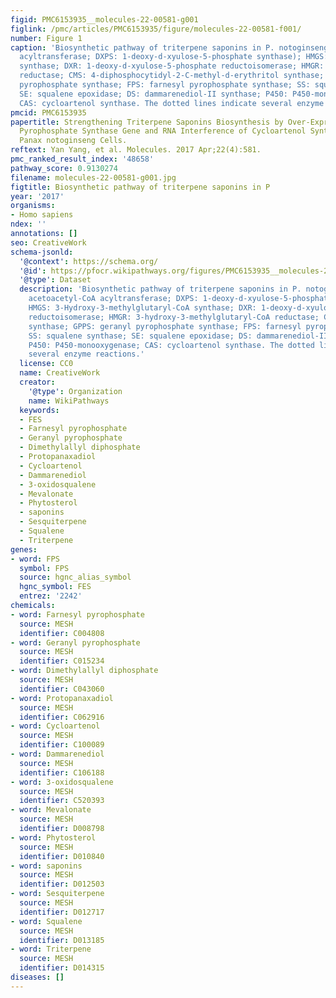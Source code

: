 ```yaml
---
figid: PMC6153935__molecules-22-00581-g001
figlink: /pmc/articles/PMC6153935/figure/molecules-22-00581-f001/
number: Figure 1
caption: 'Biosynthetic pathway of triterpene saponins in P. notoginseng. AATC: acetoacetyl-CoA
  acyltransferase; DXPS: 1-deoxy-d-xyulose-5-phosphate synthase); HMGS: 3-Hydroxy-3-methylglutaryl-CoA
  synthase; DXR: 1-deoxy-d-xyulose-5-phosphate reductoisomerase; HMGR: 3-hydroxy-3-methylglutaryl-CoA
  reductase; CMS: 4-diphosphocytidyl-2-C-methyl-d-erythritol synthase; GPPS: geranyl
  pyrophosphate synthase; FPS: farnesyl pyrophosphate synthase; SS: squalene synthase;
  SE: squalene epoxidase; DS: dammarenediol-II synthase; P450: P450-monooxygenase;
  CAS: cycloartenol synthase. The dotted lines indicate several enzyme reactions.'
pmcid: PMC6153935
papertitle: Strengthening Triterpene Saponins Biosynthesis by Over-Expression of Farnesyl
  Pyrophosphate Synthase Gene and RNA Interference of Cycloartenol Synthase Gene in
  Panax notoginseng Cells.
reftext: Yan Yang, et al. Molecules. 2017 Apr;22(4):581.
pmc_ranked_result_index: '48658'
pathway_score: 0.9130274
filename: molecules-22-00581-g001.jpg
figtitle: Biosynthetic pathway of triterpene saponins in P
year: '2017'
organisms:
- Homo sapiens
ndex: ''
annotations: []
seo: CreativeWork
schema-jsonld:
  '@context': https://schema.org/
  '@id': https://pfocr.wikipathways.org/figures/PMC6153935__molecules-22-00581-g001.html
  '@type': Dataset
  description: 'Biosynthetic pathway of triterpene saponins in P. notoginseng. AATC:
    acetoacetyl-CoA acyltransferase; DXPS: 1-deoxy-d-xyulose-5-phosphate synthase);
    HMGS: 3-Hydroxy-3-methylglutaryl-CoA synthase; DXR: 1-deoxy-d-xyulose-5-phosphate
    reductoisomerase; HMGR: 3-hydroxy-3-methylglutaryl-CoA reductase; CMS: 4-diphosphocytidyl-2-C-methyl-d-erythritol
    synthase; GPPS: geranyl pyrophosphate synthase; FPS: farnesyl pyrophosphate synthase;
    SS: squalene synthase; SE: squalene epoxidase; DS: dammarenediol-II synthase;
    P450: P450-monooxygenase; CAS: cycloartenol synthase. The dotted lines indicate
    several enzyme reactions.'
  license: CC0
  name: CreativeWork
  creator:
    '@type': Organization
    name: WikiPathways
  keywords:
  - FES
  - Farnesyl pyrophosphate
  - Geranyl pyrophosphate
  - Dimethylallyl diphosphate
  - Protopanaxadiol
  - Cycloartenol
  - Dammarenediol
  - 3-oxidosqualene
  - Mevalonate
  - Phytosterol
  - saponins
  - Sesquiterpene
  - Squalene
  - Triterpene
genes:
- word: FPS
  symbol: FPS
  source: hgnc_alias_symbol
  hgnc_symbol: FES
  entrez: '2242'
chemicals:
- word: Farnesyl pyrophosphate
  source: MESH
  identifier: C004808
- word: Geranyl pyrophosphate
  source: MESH
  identifier: C015234
- word: Dimethylallyl diphosphate
  source: MESH
  identifier: C043060
- word: Protopanaxadiol
  source: MESH
  identifier: C062916
- word: Cycloartenol
  source: MESH
  identifier: C100089
- word: Dammarenediol
  source: MESH
  identifier: C106188
- word: 3-oxidosqualene
  source: MESH
  identifier: C520393
- word: Mevalonate
  source: MESH
  identifier: D008798
- word: Phytosterol
  source: MESH
  identifier: D010840
- word: saponins
  source: MESH
  identifier: D012503
- word: Sesquiterpene
  source: MESH
  identifier: D012717
- word: Squalene
  source: MESH
  identifier: D013185
- word: Triterpene
  source: MESH
  identifier: D014315
diseases: []
---
```

